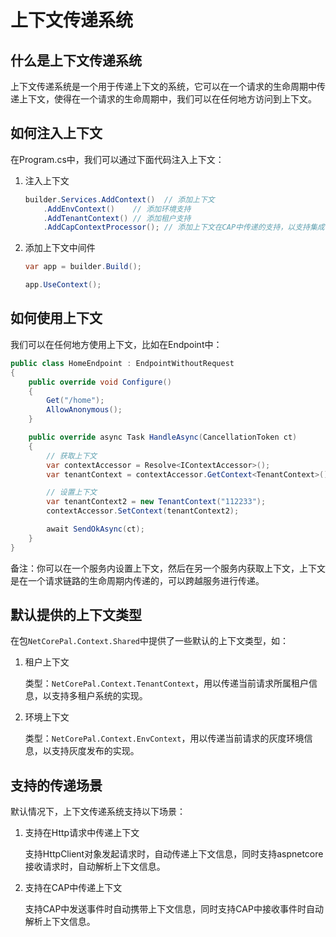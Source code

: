 # 上下文传递系统

## 什么是上下文传递系统

上下文传递系统是一个用于传递上下文的系统，它可以在一个请求的生命周期中传递上下文，使得在一个请求的生命周期中，我们可以在任何地方访问到上下文。

## 如何注入上下文

在Program.cs中，我们可以通过下面代码注入上下文：

1. 注入上下文

    ```csharp
    builder.Services.AddContext()  // 添加上下文
        .AddEnvContext()    // 添加环境支持
        .AddTenantContext() // 添加租户支持
        .AddCapContextProcessor(); // 添加上下文在CAP中传递的支持，以支持集成事件处理器可以正确识别上下文
    ```

2. 添加上下文中间件

    ```csharp
    var app = builder.Build();
    
    app.UseContext();
    ```


## 如何使用上下文

我们可以在任何地方使用上下文，比如在Endpoint中：

```csharp
public class HomeEndpoint : EndpointWithoutRequest
{
    public override void Configure()
    {
        Get("/home");
        AllowAnonymous();
    }

    public override async Task HandleAsync(CancellationToken ct)
    {
        // 获取上下文
        var contextAccessor = Resolve<IContextAccessor>();
        var tenantContext = contextAccessor.GetContext<TenantContext>();

        // 设置上下文
        var tenantContext2 = new TenantContext("112233");
        contextAccessor.SetContext(tenantContext2);

        await SendOkAsync(ct);
    }
}
```

备注：你可以在一个服务内设置上下文，然后在另一个服务内获取上下文，上下文是在一个请求链路的生命周期内传递的，可以跨越服务进行传递。

## 默认提供的上下文类型
在包`NetCorePal.Context.Shared`中提供了一些默认的上下文类型，如：


1. 租户上下文

    类型：`NetCorePal.Context.TenantContext`，用以传递当前请求所属租户信息，以支持多租户系统的实现。


2. 环境上下文

    类型：`NetCorePal.Context.EnvContext`，用以传递当前请求的灰度环境信息，以支持灰度发布的实现。



## 支持的传递场景

默认情况下，上下文传递系统支持以下场景：

1. 支持在Http请求中传递上下文

    支持HttpClient对象发起请求时，自动传递上下文信息，同时支持aspnetcore接收请求时，自动解析上下文信息。

2. 支持在CAP中传递上下文

    支持CAP中发送事件时自动携带上下文信息，同时支持CAP中接收事件时自动解析上下文信息。